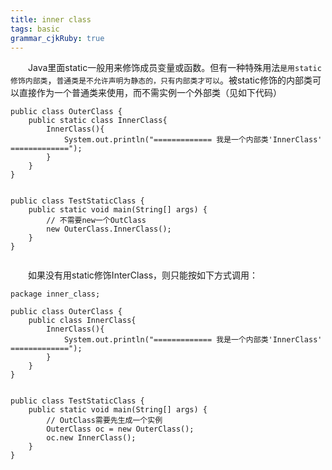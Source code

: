 ```yaml
---
title: inner class
tags: basic
grammar_cjkRuby: true
---
```



&emsp;&emsp;Java里面static一般用来修饰成员变量或函数。但有一种特殊用法`是用static修饰内部类`，`普通类是不允许声明为静态的，只有内部类才可以`。被static修饰的内部类可以直接作为一个普通类来使用，而不需实例一个外部类（见如下代码）

````
public class OuterClass {  
    public static class InnerClass{  
        InnerClass(){  
            System.out.println("============= 我是一个内部类'InnerClass' =============");  
        }  
    }  
}  


public class TestStaticClass {  
    public static void main(String[] args) {  
        // 不需要new一个OutClass  
        new OuterClass.InnerClass();  
    }  
}  
 
````
 

&emsp;&emsp;如果没有用static修饰InterClass，则只能按如下方式调用：

````
package inner_class;  
  
public class OuterClass {  
    public class InnerClass{  
        InnerClass(){  
            System.out.println("============= 我是一个内部类'InnerClass' =============");  
        }  
    }  
}  
 

public class TestStaticClass {  
    public static void main(String[] args) {  
        // OutClass需要先生成一个实例  
        OuterClass oc = new OuterClass();  
        oc.new InnerClass();  
    }  
}  
````
